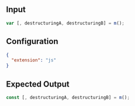 
## Input
```javascript input
var [, destructuringA, destructuringB] = m();
```

## Configuration
```json configuration
{
  "extension": "js"
}
```

## Expected Output
```javascript expected output
const [, destructuringA, destructuringB] = m();
```
